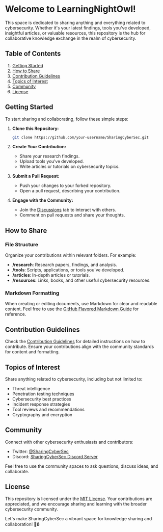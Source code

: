 # Welcome to LearningNightOwl!

This space is dedicated to sharing anything and everything related to cybersecurity. Whether it's your latest findings, tools you've developed, insightful articles, or valuable resources, this repository is the hub for collaborative knowledge exchange in the realm of cybersecurity.

## Table of Contents

1. [Getting Started](#getting-started)
2. [How to Share](#how-to-share)
3. [Contribution Guidelines](#contribution-guidelines)
4. [Topics of Interest](#topics-of-interest)
5. [Community](#community)
6. [License](#license)

## Getting Started

To start sharing and collaborating, follow these simple steps:

1. **Clone this Repository:**

   ```bash
   git clone https://github.com/your-username/SharingCyberSec.git
   ```

2. **Create Your Contribution:**

   - Share your research findings.
   - Upload tools you've developed.
   - Write articles or tutorials on cybersecurity topics.

3. **Submit a Pull Request:**

   - Push your changes to your forked repository.
   - Open a pull request, describing your contribution.

4. **Engage with the Community:**

   - Join the [Discussions](https://github.com/your-username/SharingCyberSec/discussions) tab to interact with others.
   - Comment on pull requests and share your thoughts.

## How to Share

### File Structure

Organize your contributions within relevant folders. For example:

- **/research**: Research papers, findings, and analysis.
- **/tools**: Scripts, applications, or tools you've developed.
- **/articles**: In-depth articles or tutorials.
- **/resources**: Links, books, and other useful cybersecurity resources.

### Markdown Formatting

When creating or editing documents, use Markdown for clear and readable content. Feel free to use the [GitHub Flavored Markdown Guide](https://guides.github.com/features/mastering-markdown/) for reference.

## Contribution Guidelines

Check the [Contribution Guidelines](CONTRIBUTING.md) for detailed instructions on how to contribute. Ensure your contributions align with the community standards for content and formatting.

## Topics of Interest

Share anything related to cybersecurity, including but not limited to:

- Threat intelligence
- Penetration testing techniques
- Cybersecurity best practices
- Incident response strategies
- Tool reviews and recommendations
- Cryptography and encryption

## Community

Connect with other cybersecurity enthusiasts and contributors:

- Twitter: [@SharingCyberSec](https://twitter.com/SharingCyberSec)
- Discord: [SharingCyberSec Discord Server](https://discord.gg/your-discord-invite)

Feel free to use the community spaces to ask questions, discuss ideas, and collaborate.

## License

This repository is licensed under the [MIT License](LICENSE). Your contributions are appreciated, and we encourage sharing and learning with the broader cybersecurity community.

Let's make SharingCyberSec a vibrant space for knowledge sharing and collaboration! 🚀🔒
